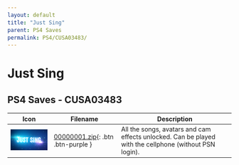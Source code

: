 ```yaml
---
layout: default
title: "Just Sing"
parent: PS4 Saves
permalink: PS4/CUSA03483/
---
```

# Just Sing

## PS4 Saves - CUSA03483

| Icon | Filename | Description |
|------|----------|-------------|
| ![Just Sing](icon0.png) | [00000001.zip](00000001.zip){: .btn .btn-purple } | All the songs, avatars and cam effects unlocked. Can be played with the cellphone (without PSN login). |
